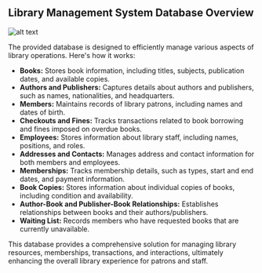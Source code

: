 ## Library Management System Database Overview
![alt text](https://github.com/[username]/[reponame]/blob/[branch]/libraryManagementDb.png?raw=true)


The provided database is designed to efficiently manage various aspects of library operations. Here's how it works:

- **Books:** Stores book information, including titles, subjects, publication dates, and available copies.
- **Authors and Publishers:** Captures details about authors and publishers, such as names, nationalities, and headquarters.
- **Members:** Maintains records of library patrons, including names and dates of birth.
- **Checkouts and Fines:** Tracks transactions related to book borrowing and fines imposed on overdue books.
- **Employees:** Stores information about library staff, including names, positions, and roles.
- **Addresses and Contacts:** Manages address and contact information for both members and employees.
- **Memberships:** Tracks membership details, such as types, start and end dates, and payment information.
- **Book Copies:** Stores information about individual copies of books, including condition and availability.
- **Author-Book and Publisher-Book Relationships:** Establishes relationships between books and their authors/publishers.
- **Waiting List:** Records members who have requested books that are currently unavailable.

This database provides a comprehensive solution for managing library resources, memberships, transactions, and interactions, ultimately enhancing the overall library experience for patrons and staff.
